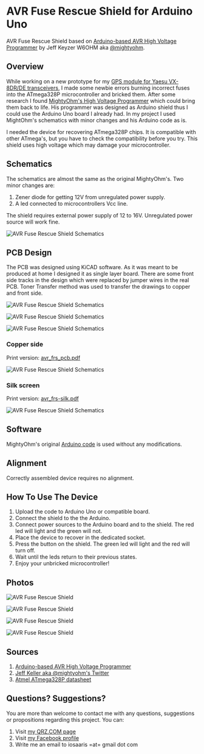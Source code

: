 # AVR Fuse Rescue Shield for Arduino Uno
AVR Fuse Rescue Shield based on [Arduino-based AVR High Voltage Programmer](http://mightyohm.com/blog/2008/09/arduino-based-avr-high-voltage-programmer/) by Jeff Keyzer W6OHM aka [@mightyohm](https://twitter.com/mightyohm).

## Overview
While working on a new prototype for my [GPS module for Yaesu VX-8DR/DE transceivers](https://github.com/4z7dtf/vx8_gps), I made some newbie errors burning incorrect fuses into the ATmega328P microcontroller and bricked them. After some research I found [MightyOhm's High Voltage Programmer](http://mightyohm.com/blog/2008/09/arduino-based-avr-high-voltage-programmer/) which could bring them back to life. His programmer was designed as Arduino shield thus I could use the Arduino Uno board I already had. In my project I used MightOhm's schematics with minor changes and his Arduino code as is.

I needed the device for recovering ATmega328P chips. It is compatible with other ATmega's, but you have to check the compatibility before you try. This shield uses high voltage which may damage your microcontroller.

## Schematics
The schematics are almost the same as the original MightyOhm's. Two minor changes are:

1. Zener diode for getting 12V from unregulated power supply.
2. A led connected to microcontrollers Vcc line.

The shield requires external power supply of 12 to 16V. Unregulated power source will work fine.

![AVR Fuse Rescue Shield Schematics](https://raw.githubusercontent.com/4z7dtf/avr_frs_shield/master/images/schematic.png)

## PCB Design
The PCB was designed using KiCAD software. As it was meant to be produced at home I designed it as single layer board. There are some front side tracks in the design which were replaced by jumper wires in the real PCB. Toner Transfer method was used to transfer the drawings to copper and front side.

![AVR Fuse Rescue Shield Schematics](https://raw.githubusercontent.com/4z7dtf/avr_frs_shield/master/images/pcb_color.png)

![AVR Fuse Rescue Shield Schematics](https://raw.githubusercontent.com/4z7dtf/avr_frs_shield/master/images/3d_pcb_0.png)

![AVR Fuse Rescue Shield Schematics](https://raw.githubusercontent.com/4z7dtf/avr_frs_shield/master/images/3d_pcb_1.png)

### Copper side
Print version: [avr_frs_pcb.pdf](https://github.com/4z7dtf/avr_frs_shield/blob/master/printable/avr_frs_pcb.pdf)

![AVR Fuse Rescue Shield Schematics](https://raw.githubusercontent.com/4z7dtf/avr_frs_shield/master/images/pcb_bw.png)

### Silk screen
Print version: [avr_frs-silk.pdf](https://github.com/4z7dtf/avr_frs_shield/blob/master/printable/avr_frs-silk.pdf)

![AVR Fuse Rescue Shield Schematics](https://raw.githubusercontent.com/4z7dtf/avr_frs_shield/master/images/pcb_silk.png)

## Software
MightyOhm's original [Arduino code](https://github.com/4z7dtf/avr_frs_shield/tree/master/avr_frs_arduino) is used without any modifications.

## Alignment
Correctly assembled device requires no alignment.

## How To Use The Device

1. Upload the code to Arduino Uno or compatible board.
2. Connect the shield to the the Arduino.
3. Connect power sources to the Arduino board and to the shield. The red led will light and the green will not.
4. Place the device to recover in the dedicated socket.
5. Press the button on the shield. The green led will light and the red will turn off.
6. Wait until the leds return to their previous states.
7. Enjoy your unbricked microcontroller!

## Photos

![AVR Fuse Rescue Shield](https://raw.githubusercontent.com/4z7dtf/avr_frs_shield/master/images/avr_frs_pcb.jpg)

![AVR Fuse Rescue Shield](https://raw.githubusercontent.com/4z7dtf/avr_frs_shield/master/images/avr_frs_silk.jpg)

![AVR Fuse Rescue Shield](https://raw.githubusercontent.com/4z7dtf/avr_frs_shield/master/images/avr_frs_top.jpg)

![AVR Fuse Rescue Shield](https://raw.githubusercontent.com/4z7dtf/avr_frs_shield/master/images/avr_frs_shield.jpg)

## Sources
1. [Arduino-based AVR High Voltage Programmer](http://mightyohm.com/blog/2008/09/arduino-based-avr-high-voltage-programmer/)
2. [Jeff Keller aka @mightyohm's Twitter](https://twitter.com/mightyohm)
3. [Atmel ATmega328P datasheet](http://www.atmel.com/images/atmel-8271-8-bit-avr-microcontroller-atmega48a-48pa-88a-88pa-168a-168pa-328-328p_datasheet_complete.pdf)

## Questions? Suggestions?
You are more than welcome to contact me with any questions, suggestions or propositions regarding this project. You can:

1. Visit [my QRZ.COM page](https://www.qrz.com/db/4Z7DTF)
2. Visit [my Facebook profile](https://www.facebook.com/Dima.Meln)
3. Write me an email to iosaaris =at= gmail dot com
